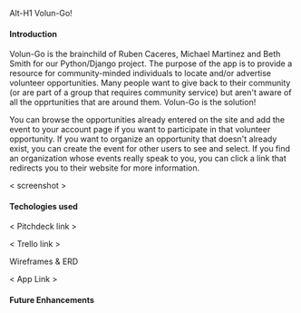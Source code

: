 Alt-H1 Volun-Go!

#### Introduction

Volun-Go is the brainchild of Ruben Caceres, Michael Martinez and Beth Smith for our Python/Django project. The purpose of the app is to provide a resource for community-minded individuals to locate and/or advertise volunteer opportunities. Many people want to give back to their community (or are part of a group that requires community service) but aren't aware of all the opprtunities that are around them. Volun-Go is the solution!

You can browse the opportunities already entered on the site and add the event to your account page if you want to participate in that volunteer opportunity. If you want to organize an opportunity that doesn't already exist, you can create the event for other users to see and select. If you find an organization whose events really speak to you, you can click a link that redirects you to their website for more information.

< screenshot >

#### Techologies used


< Pitchdeck link >

< Trello link >

Wireframes & ERD

< App Link >

#### Future Enhancements

